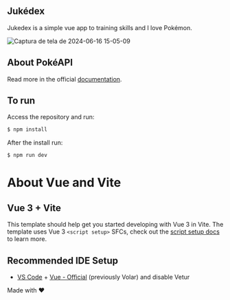 ## Jukédex

Jukedex is a simple vue app to training skills and I love Pokémon.

![Captura de tela de 2024-06-16 15-05-09](https://github.com/jckoronati/jukedex/assets/37700027/8744a855-2d86-42f3-8229-9da4d6cd105d)

## About PokéAPI

Read more in the official [documentation](https://pokeapi.co/). 

## To run

Access the repository and run: 

```bash
$ npm install
```

After the install run:

```bash
$ npm run dev
```

# About Vue and Vite

## Vue 3 + Vite

This template should help get you started developing with Vue 3 in Vite. The template uses Vue 3 `<script setup>` SFCs, check out the [script setup docs](https://v3.vuejs.org/api/sfc-script-setup.html#sfc-script-setup) to learn more.

## Recommended IDE Setup

- [VS Code](https://code.visualstudio.com/) + [Vue - Official](https://marketplace.visualstudio.com/items?itemName=Vue.volar) (previously Volar) and disable Vetur

Made with :heart:
